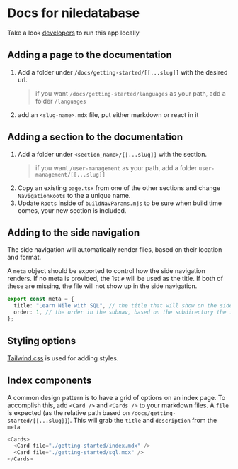 # Docs for niledatabase

Take a look [developers](../../DEVELOPERS.md) to run this app locally

## Adding a page to the documentation

1. Add a folder under `/docs/getting-started/[[...slug]]` with the desired url.
   > if you want `/docs/getting-started/languages` as your path, add a folder `/languages`
2. add an `<slug-name>.mdx` file, put either markdown or react in it

## Adding a section to the documentation

1. Add a folder under `<section_name>/[[...slug]]` with the section.
   > if you want `/user-management` as your path, add a folder `user-management/[[...slug]]`
2. Copy an existing `page.tsx` from one of the other sections and change `NavigationRoots` to the a unique name.
3. Update `Roots` inside of `buildNavParams.mjs` to be sure when build time comes, your new section is included.

## Adding to the side navigation

The side navigation will automatically render files, based on their location and format.

A `meta` object should be exported to control how the side navigation renders. If no meta is provided, the 1st `#` will be used as the title. If both of these are missing, the file will not show up in the side navigation.

```typescript
export const meta = {
  title: "Learn Nile with SQL", // the title that will show on the side navigation
  order: 1, // the order in the subnav, based on the subdirectory the file is located
};
```

## Styling options

[Tailwind.css](https://tailwindcss.com/) is used for adding styles.

## Index components

A common design pattern is to have a grid of options on an index page. To accomplish this, add `<Card />` and `<Cards />` to your markdown files. A `file` is expected (as the relative path based on `/docs/getting-started/[[...slug]]`). This will grab the `title` and `description` from the `meta`

```typescript
<Cards>
  <Card file="./getting-started/index.mdx" />
  <Card file="./getting-started/sql.mdx" />
</Cards>
```
